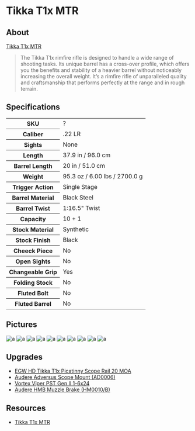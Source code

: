 # Tikka T1x MTR

<!--
EUR 1860
SN AN4924-PT1030634-LAN4924
-->

## About

[Tikka T1x MTR](https://www.tikka.fi/rifles/tikka-t1x/t1x-mtr)

> The Tikka T1x rimfire rifle is designed to handle a wide range of shooting tasks. Its unique barrel has a cross-over profile, which offers you the benefits and stability of a heavier barrel without noticeably increasing the overall weight. It’s a rimfire rifle of unparalleled quality and craftsmanship that performs perfectly at the range and in rough terrain.

## Specifications

<table>
  <tr>
    <th>SKU</th>
    <td>?</td>
  </tr>
  <tr>
    <th>Caliber</th>
    <td>.22 LR</td>
  </tr>
  <tr>
    <th>Sights</th>
    <td>None</td>
  </tr>
  <tr>
    <th>Length</th>
    <td>37.9 in / 96.0 cm</td>
  </tr>
  <tr>
    <th>Barrel Length</th>
    <td>20 in / 51.0 cm</td>
  </tr>
  <tr>
    <th>Weight</th>
    <td>95.3 oz / 6.00 lbs / 2700.0 g</td>
  </tr>
  <tr>
    <th>Trigger Action</th>
    <td>Single Stage</td>
  </tr>
  <tr>
    <th>Barrel Material</th>
    <td>Black Steel</td>
  </tr>
  <tr>
    <th>Barrel Twist</th>
    <td>1:16.5" Twist</td>
  </tr>
  <tr>
    <th>Capacity</th>
    <td>10 + 1</td>
  </tr>
  <tr>
    <th>Stock Material</th>
    <td>Synthetic</td>
  </tr>
  <tr>
    <th>Stock Finish</th>
    <td>Black</td>
  </tr>
  <tr>
    <th>Cheeck Piece</th>
    <td>No</td>
  </tr>
  <tr>
    <th>Open Sights</th>
    <td>No</td>
  </tr>
  <tr>
    <th>Changeable Grip</th>
    <td>Yes</td>
  </tr>
  <tr>
    <th>Folding Stock</th>
    <td>No</td>
  </tr>
  <tr>
    <th>Fluted Bolt</th>
    <td>No</td>
  </tr>
  <tr>
    <th>Fluted Barrel</th>
    <td>No</td>
  </tr>
</table>

## Pictures

![a](https://github.com/CumpsD/second-brain/raw/main/assets/shooting/tikkat1x/gun1.jpg "a")
![a](https://github.com/CumpsD/second-brain/raw/main/assets/shooting/egw/egw-mounted.jpg "a")
![a](https://github.com/CumpsD/second-brain/raw/main/assets/shooting/audere/hmb-mounted.jpg "a")
![a](https://github.com/CumpsD/second-brain/raw/main/assets/shooting/tikkat1x/gun2.jpg "a")
![a](https://github.com/CumpsD/second-brain/raw/main/assets/shooting/tikkat1x/gun3.jpg "a")
![a](https://github.com/CumpsD/second-brain/raw/main/assets/shooting/tikkat1x/gun4.jpg "a")
![a](https://github.com/CumpsD/second-brain/raw/main/assets/shooting/vortex/switchview-sv-5-1.jpg "a")
![a](https://github.com/CumpsD/second-brain/raw/main/assets/shooting/vortex/switchview-sv-5-6.jpg "a")
![a](https://github.com/CumpsD/second-brain/raw/main/assets/shooting/tikkat1x/gun5.jpg "a")
![a](https://github.com/CumpsD/second-brain/raw/main/assets/shooting/tikkat1x/gun6.jpg "a")

## Upgrades

* [EGW HD Tikka T1x Picatinny Scope Rail 20 MOA](https://github.com/CumpsD/second-brain/blob/main/Shooting/Accessories/EGW%20HD%20Tikka%20T1x%20Picatinny%20Scope%20Rail%2020%20MOA.md)
* [Audere Adversus Scope Mount (AD0006)](https://github.com/CumpsD/second-brain/blob/main/Shooting/Accessories/Audere%20Adversus%20Scope%20Mount%20(AD0006).md)
* [Vortex Viper PST Gen II 1-6x24](https://github.com/CumpsD/second-brain/blob/main/Shooting/Optics/Vortex%20Viper%20PST%20Gen%20II%201-6x24.md)
* [Audere HMB Muzzle Brake (HM0010/B)](https://github.com/CumpsD/second-brain/blob/main/Shooting/Accessories/Audere%20HMB%20Muzzle%20Brake%20(HM0010-B).md)

## Resources

* [Tikka T1x MTR](https://www.tikka.fi/rifles/tikka-t1x/t1x-mtr)
